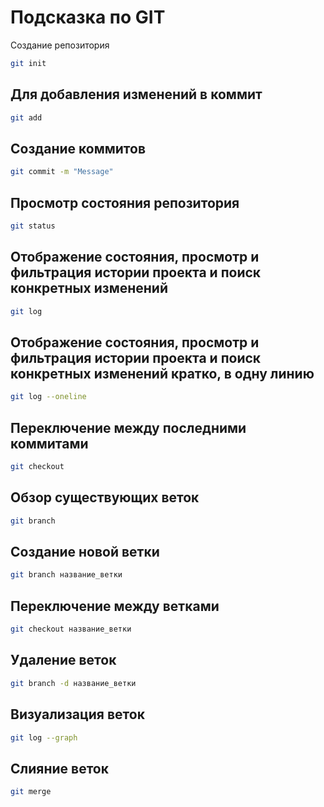 # Подсказка по GIT

Создание репозитория
```sh
git init
```
## Для добавления изменений в коммит
```sh
git add
```
## Создание коммитов
```sh
git commit -m "Message"
```
## Просмотр состояния репозитория
```sh
git status
```
## Отображение состояния, просмотр и фильтрация истории проекта и поиск конкретных изменений
```sh
git log
```
## Отображение состояния, просмотр и фильтрация истории проекта и поиск конкретных изменений кратко, в одну линию
```sh
git log --oneline
```
## Переключение между последними коммитами
```sh
git checkout
```

## Обзор существующих веток
```sh
git branch
```

## Создание новой ветки
```sh
git branch название_ветки
```

## Переключение между ветками

```sh
git checkout название_ветки
```

## Удаление веток
```sh
git branch -d название_ветки
```
## Визуализация веток
```sh
git log --graph
```

## Слияние веток
```sh
git merge
```
